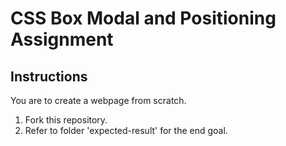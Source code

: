 # CSS Box Modal and Positioning Assignment

## Instructions

You are to create a webpage from scratch.

1. Fork this repository.
2. Refer to folder 'expected-result' for the end goal.
